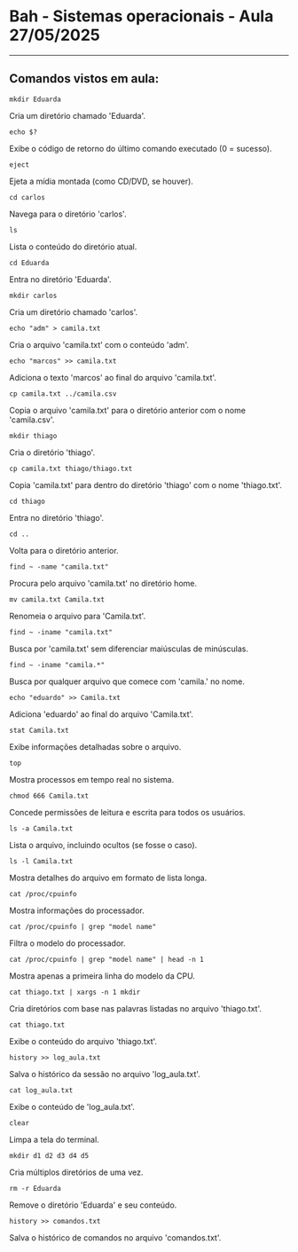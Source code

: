 # Bah - Sistemas operacionais - Aula 27/05/2025

---

## Comandos vistos em aula:

```
mkdir Eduarda
```
Cria um diretório chamado 'Eduarda'.

```
echo $?
```
Exibe o código de retorno do último comando executado (0 = sucesso).

```
eject
```
Ejeta a mídia montada (como CD/DVD, se houver).

```
cd carlos
```
Navega para o diretório 'carlos'.

```
ls
```
Lista o conteúdo do diretório atual.

```
cd Eduarda
```
Entra no diretório 'Eduarda'.

```
mkdir carlos
```
Cria um diretório chamado 'carlos'.

```
echo "adm" > camila.txt
```
Cria o arquivo 'camila.txt' com o conteúdo 'adm'.

```
echo "marcos" >> camila.txt
```
Adiciona o texto 'marcos' ao final do arquivo 'camila.txt'.

```
cp camila.txt ../camila.csv
```
Copia o arquivo 'camila.txt' para o diretório anterior com o nome 'camila.csv'.

```
mkdir thiago
```
Cria o diretório 'thiago'.

```
cp camila.txt thiago/thiago.txt
```
Copia 'camila.txt' para dentro do diretório 'thiago' com o nome 'thiago.txt'.

```
cd thiago
```
Entra no diretório 'thiago'.

```
cd ..
```
Volta para o diretório anterior.

```
find ~ -name "camila.txt"
```
Procura pelo arquivo 'camila.txt' no diretório home.

```
mv camila.txt Camila.txt
```
Renomeia o arquivo para 'Camila.txt'.

```
find ~ -iname "camila.txt"
```
Busca por 'camila.txt' sem diferenciar maiúsculas de minúsculas.

```
find ~ -iname "camila.*"
```
Busca por qualquer arquivo que comece com 'camila.' no nome.

```
echo "eduardo" >> Camila.txt
```
Adiciona 'eduardo' ao final do arquivo 'Camila.txt'.

```
stat Camila.txt
```
Exibe informações detalhadas sobre o arquivo.

```
top
```
Mostra processos em tempo real no sistema.

```
chmod 666 Camila.txt
```
Concede permissões de leitura e escrita para todos os usuários.

```
ls -a Camila.txt
```
Lista o arquivo, incluindo ocultos (se fosse o caso).

```
ls -l Camila.txt
```
Mostra detalhes do arquivo em formato de lista longa.

```
cat /proc/cpuinfo
```
Mostra informações do processador.

```
cat /proc/cpuinfo | grep "model name"
```
Filtra o modelo do processador.

```
cat /proc/cpuinfo | grep "model name" | head -n 1
```
Mostra apenas a primeira linha do modelo da CPU.

```
cat thiago.txt | xargs -n 1 mkdir
```
Cria diretórios com base nas palavras listadas no arquivo 'thiago.txt'.

```
cat thiago.txt
```
Exibe o conteúdo do arquivo 'thiago.txt'.

```
history >> log_aula.txt
```
Salva o histórico da sessão no arquivo 'log_aula.txt'.

```
cat log_aula.txt
```
Exibe o conteúdo de 'log_aula.txt'.

```
clear
```
Limpa a tela do terminal.

```
mkdir d1 d2 d3 d4 d5
```
Cria múltiplos diretórios de uma vez.

```
rm -r Eduarda
```
Remove o diretório 'Eduarda' e seu conteúdo.

```
history >> comandos.txt
```
Salva o histórico de comandos no arquivo 'comandos.txt'.